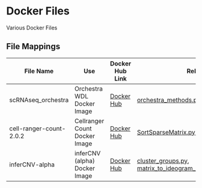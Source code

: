 # Docker Files

Various Docker Files

## File Mappings

File Name     	    | Use                         | Docker Hub Link                   											 | Relevant Files
------------------- | --------------------------- | ---------------------------------------------------------------------------- | ----------------------------
scRNAseq_orchestra  | Orchestra WDL Docker Image  | [Docker Hub](https://hub.docker.com/r/singlecellportal/scrna-seq_orchestra/) | [orchestra_methods.py](https://github.com/broadinstitute/single_cell_portal/blob/master/scripts/orchestra_methods.py)
cell-ranger-count-2.0.2 | Cellranger Count Docker Image | [Docker Hub](https://hub.docker.com/r/singlecellportal/cell-ranger-count-2.0.2/) | [SortSparseMatrix.py](https://github.com/broadinstitute/single_cell_portal/blob/master/scripts/SortSparseMatrix.py), [cell_ranger_to_scp.py](https://github.com/broadinstitute/single_cell_portal/blob/master/scripts/cell_ranger_to_scp.py) 
inferCNV-alpha  | inferCNV (alpha) Docker Image | [Docker Hub](https://hub.docker.com/r/singlecellportal/infercnv/) | [cluster_groups.py](https://github.com/broadinstitute/single_cell_portal/blob/master/scripts/ideogram/cluster_groups.py), [matrix_to_ideogram_annots.py](https://github.com/broadinstitute/single_cell_portal/blob/master/scripts/ideogram/matrix_to_ideogram_annots.py),[infercnv_0.1.tar.gz](https://github.com/broadinstitute/single_cell_portal/blob/master/docker_files/infercnv_0.1.tar.gz)

